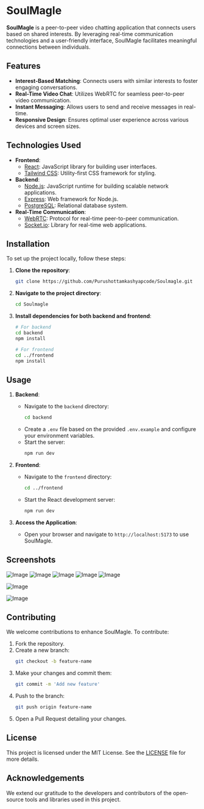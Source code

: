 # SoulMagle

**SoulMagle** is a peer-to-peer video chatting application that connects users based on shared interests. By leveraging real-time communication technologies and a user-friendly interface, SoulMagle facilitates meaningful connections between individuals.

## Features

- **Interest-Based Matching**: Connects users with similar interests to foster engaging conversations.
- **Real-Time Video Chat**: Utilizes WebRTC for seamless peer-to-peer video communication.
- **Instant Messaging**: Allows users to send and receive messages in real-time.
- **Responsive Design**: Ensures optimal user experience across various devices and screen sizes.

## Technologies Used

- **Frontend**:
  - [React](https://reactjs.org/): JavaScript library for building user interfaces.
  - [Tailwind CSS](https://tailwindcss.com/): Utility-first CSS framework for styling.
- **Backend**:
  - [Node.js](https://nodejs.org/): JavaScript runtime for building scalable network applications.
  - [Express](https://expressjs.com/): Web framework for Node.js.
  - [PostgreSQL](https://www.postgresql.org/): Relational database system.
- **Real-Time Communication**:
  - [WebRTC](https://webrtc.org/): Protocol for real-time peer-to-peer communication.
  - [Socket.io](https://socket.io/): Library for real-time web applications.

## Installation

To set up the project locally, follow these steps:

1. **Clone the repository**:
   ```bash
   git clone https://github.com/Purushottamkashyapcode/Soulmagle.git
   ```
2. **Navigate to the project directory**:
   ```bash
   cd Soulmagle
   ```
3. **Install dependencies for both backend and frontend**:
   ```bash
   # For backend
   cd backend
   npm install

   # For frontend
   cd ../frontend
   npm install
   ```

## Usage

1. **Backend**:
   - Navigate to the `backend` directory:
     ```bash
     cd backend
     ```
   - Create a `.env` file based on the provided `.env.example` and configure your environment variables.
   - Start the server:
     ```bash
     npm run dev
     ```

2. **Frontend**:
   - Navigate to the `frontend` directory:
     ```bash
     cd ../frontend
     ```
   - Start the React development server:
     ```bash
     npm run dev
     ```

3. **Access the Application**:
   - Open your browser and navigate to `http://localhost:5173` to use SoulMagle.

## Screenshots

![Image](https://github.com/user-attachments/assets/ce6a697e-6889-4119-8c03-9569bd10ea81)
![Image](https://github.com/user-attachments/assets/f10026a7-1f6e-4416-b664-88adf95fa924)
![Image](https://github.com/user-attachments/assets/6aae33d2-e9d9-4ac0-8d50-06edfbc01b46)
![Image](https://github.com/user-attachments/assets/53f00b84-bd6c-4ac3-aa7d-6a0853da06ea)
![Image](https://github.com/user-attachments/assets/e15bb981-b888-4011-93d5-6be780ea5518)

![Image](https://github.com/user-attachments/assets/308b7281-9916-493b-a007-553ab6ff49e7)

![Image](https://github.com/user-attachments/assets/7e4d48ea-f6e9-455f-a529-f9156693f4d9)

## Contributing

We welcome contributions to enhance SoulMagle. To contribute:

1. Fork the repository.
2. Create a new branch:
   ```bash
   git checkout -b feature-name
   ```
3. Make your changes and commit them:
   ```bash
   git commit -m 'Add new feature'
   ```
4. Push to the branch:
   ```bash
   git push origin feature-name
   ```
5. Open a Pull Request detailing your changes.

## License

This project is licensed under the MIT License. See the [LICENSE](LICENSE) file for more details.

## Acknowledgements

We extend our gratitude to the developers and contributors of the open-source tools and libraries used in this project.
```
